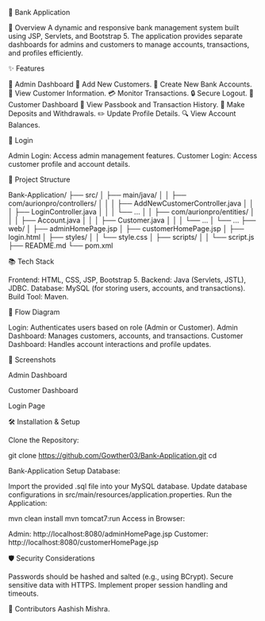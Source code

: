 🏦 Bank Application

🚀 Overview A dynamic and responsive bank management system built using
JSP, Servlets, and Bootstrap 5. The application provides separate
dashboards for admins and customers to manage accounts, transactions,
and profiles efficiently.

✨ Features

🔑 Admin Dashboard 👤 Add New Customers. 💼 Create New Bank Accounts. 📝
View Customer Information. 💳 Monitor Transactions. 🔒 Secure Logout. 👥
Customer Dashboard 📖 View Passbook and Transaction History. 💸 Make
Deposits and Withdrawals. ✏️ Update Profile Details. 🔍 View Account
Balances.

🔐 Login

Admin Login: Access admin management features. Customer Login: Access
customer profile and account details.

📁 Project Structure

Bank-Application/
├── src/
│   ├── main/java/
│   │   ├── com/aurionpro/controllers/
│   │   │   ├── AddNewCustomerController.java
│   │   │   ├── LoginController.java
│   │   │   └── ...
│   │   ├── com/aurionpro/entities/
│   │   │   ├── Account.java
│   │   │   ├── Customer.java
│   │   │   └── ...
│   └── ...
├── web/
│   ├── adminHomePage.jsp
│   ├── customerHomePage.jsp
│   ├── login.html
│   ├── styles/
│   │   └── style.css
│   ├── scripts/
│   │   └── script.js
├── README.md
└── pom.xml

📚 Tech Stack

Frontend: HTML, CSS, JSP, Bootstrap 5. Backend: Java (Servlets, JSTL),
JDBC. Database: MySQL (for storing users, accounts, and transactions).
Build Tool: Maven.


🔗 Flow Diagram

Login: Authenticates users based on role (Admin or Customer). Admin
Dashboard: Manages customers, accounts, and transactions. Customer
Dashboard: Handles account interactions and profile updates.


📸 Screenshots 

Admin Dashboard

Customer Dashboard

Login Page



🛠️ Installation & Setup

Clone the Repository:

git clone https://github.com/Gowther03/Bank-Application.git cd


Bank-Application Setup Database:

Import the provided .sql file into your MySQL database. Update database
configurations in src/main/resources/application.properties. Run the
Application:

mvn clean install mvn tomcat7:run Access in Browser:

Admin: http://localhost:8080/adminHomePage.jsp Customer:
http://localhost:8080/customerHomePage.jsp


🛡️ Security Considerations

Passwords should be hashed and salted (e.g., using BCrypt). Secure
sensitive data with HTTPS. Implement proper session handling and
timeouts.

🙌 Contributors Aashish Mishra.
